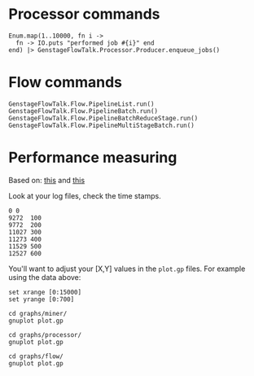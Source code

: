 # Processor commands

```
Enum.map(1..10000, fn i ->
  fn -> IO.puts "performed job #{i}" end
end) |> GenstageFlowTalk.Processor.Producer.enqueue_jobs()
```


# Flow commands

```
GenstageFlowTalk.Flow.PipelineList.run()
GenstageFlowTalk.Flow.PipelineBatch.run()
GenstageFlowTalk.Flow.PipelineBatchReduceStage.run()
GenstageFlowTalk.Flow.PipelineMultiStageBatch.run()
```

# Performance measuring

Based on: [this](http://teamon.eu/2016/tuning-elixir-genstage-flow-pipeline-processing/) and [this](http://teamon.eu/2016/measuring-visualizing-genstage-flow-with-gnuplot/)

Look at your log files, check the time stamps.

```
0 0
9272  100
9772  200
11027 300
11273 400
11529 500
12527 600
```

You'll want to adjust your [X,Y] values in the `plot.gp` files.
For example using the data above:

```
set xrange [0:15000]
set yrange [0:700]
```

```
cd graphs/miner/
gnuplot plot.gp
```

```
cd graphs/processor/
gnuplot plot.gp
```

```
cd graphs/flow/
gnuplot plot.gp
```